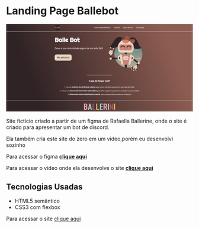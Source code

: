 <h1> Landing Page Ballebot</h1>

<img src="assets/balle-bot-print.png" alt="foto do site">

<p>Site fictício criado a partir de um figma de Rafaella Ballerine, onde o site é criado para apresentar um bot de discord.</p>

<p>Ela também cria este site do zero em um video,porém eu desenvolvi sozinho</p>

<p>Para acessar o figma <a href="https://www.figma.com/file/myqP66iQwzjwjrIAJyyrip/BalleBot?node-id=0%3A1" target="_blank"><strong>clique aqui</strong></a><p>
<p>Para acessar o vídeo onde ela desenvolve o site <a href="https://www.youtube.com/watch?v=llF6vD-RljE " target="_blank"><strong>clique aqui</strong></a></p>

<h2> Tecnologias Usadas </h2>
<ul>
    <li>HTML5 semântico</li>
    <li>CSS3 com flexbox</li>
</ul>

<p>Para acessar o site <a href="https://vitormancio.github.io/landing-page-ballebot/">clique aqui</a></p>